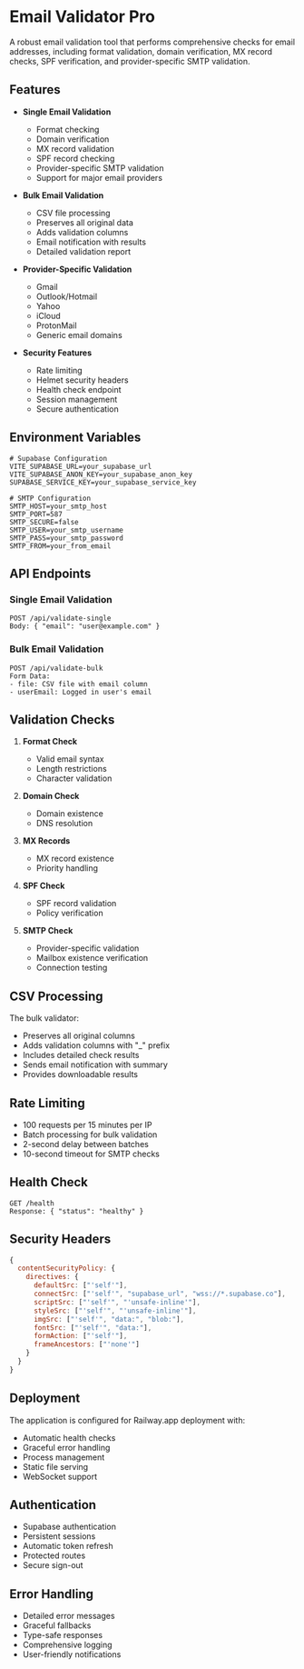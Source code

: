 # Email Validator Pro

A robust email validation tool that performs comprehensive checks for email addresses, including format validation, domain verification, MX record checks, SPF verification, and provider-specific SMTP validation.

## Features

- **Single Email Validation**
  - Format checking
  - Domain verification
  - MX record validation
  - SPF record checking
  - Provider-specific SMTP validation
  - Support for major email providers

- **Bulk Email Validation**
  - CSV file processing
  - Preserves all original data
  - Adds validation columns
  - Email notification with results
  - Detailed validation report

- **Provider-Specific Validation**
  - Gmail
  - Outlook/Hotmail
  - Yahoo
  - iCloud
  - ProtonMail
  - Generic email domains

- **Security Features**
  - Rate limiting
  - Helmet security headers
  - Health check endpoint
  - Session management
  - Secure authentication

## Environment Variables

```env
# Supabase Configuration
VITE_SUPABASE_URL=your_supabase_url
VITE_SUPABASE_ANON_KEY=your_supabase_anon_key
SUPABASE_SERVICE_KEY=your_supabase_service_key

# SMTP Configuration
SMTP_HOST=your_smtp_host
SMTP_PORT=587
SMTP_SECURE=false
SMTP_USER=your_smtp_username
SMTP_PASS=your_smtp_password
SMTP_FROM=your_from_email
```

## API Endpoints

### Single Email Validation
```
POST /api/validate-single
Body: { "email": "user@example.com" }
```

### Bulk Email Validation
```
POST /api/validate-bulk
Form Data: 
- file: CSV file with email column
- userEmail: Logged in user's email
```

## Validation Checks

1. **Format Check**
   - Valid email syntax
   - Length restrictions
   - Character validation

2. **Domain Check**
   - Domain existence
   - DNS resolution

3. **MX Records**
   - MX record existence
   - Priority handling

4. **SPF Check**
   - SPF record validation
   - Policy verification

5. **SMTP Check**
   - Provider-specific validation
   - Mailbox existence verification
   - Connection testing

## CSV Processing

The bulk validator:
- Preserves all original columns
- Adds validation columns with "_" prefix
- Includes detailed check results
- Sends email notification with summary
- Provides downloadable results

## Rate Limiting

- 100 requests per 15 minutes per IP
- Batch processing for bulk validation
- 2-second delay between batches
- 10-second timeout for SMTP checks

## Health Check

```
GET /health
Response: { "status": "healthy" }
```

## Security Headers

```javascript
{
  contentSecurityPolicy: {
    directives: {
      defaultSrc: ["'self'"],
      connectSrc: ["'self'", "supabase_url", "wss://*.supabase.co"],
      scriptSrc: ["'self'", "'unsafe-inline'"],
      styleSrc: ["'self'", "'unsafe-inline'"],
      imgSrc: ["'self'", "data:", "blob:"],
      fontSrc: ["'self'", "data:"],
      formAction: ["'self'"],
      frameAncestors: ["'none'"]
    }
  }
}
```

## Deployment

The application is configured for Railway.app deployment with:
- Automatic health checks
- Graceful error handling
- Process management
- Static file serving
- WebSocket support

## Authentication

- Supabase authentication
- Persistent sessions
- Automatic token refresh
- Protected routes
- Secure sign-out

## Error Handling

- Detailed error messages
- Graceful fallbacks
- Type-safe responses
- Comprehensive logging
- User-friendly notifications